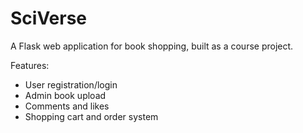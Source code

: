 # SciVerse

A Flask web application for book shopping, built as a course project.

Features:
- User registration/login
- Admin book upload
- Comments and likes
- Shopping cart and order system
